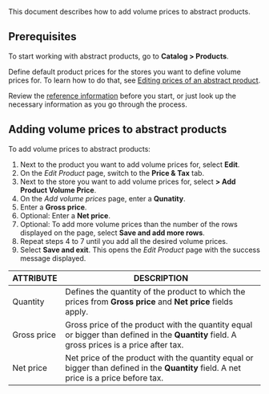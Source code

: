 This document describes how to add volume prices to abstract products.

## Prerequisites 

To start working with abstract products, go to  **Catalog > Products**.

Define default product prices for the stores you want to define volume prices for. To learn how to do that, see [Editing prices of an abstract product](https://documentation.spryker.com/docs/editing-abstract-products#editing-prices-of-an-abstract-product).

Review the [reference information](https://documentation.spryker.com/docs/adding-volume-prices-to-abstract-products#adding-volume-prices-for-an-abstract-product--reference-information) before you start, or just look up the necessary information as you go through the process. 

## Adding volume prices to abstract products

To add volume prices to abstract products:
1. Next to the product you want to add volume prices for, select **Edit**.
2. On the *Edit Product* page, switch to the **Price & Tax** tab.
3. Next to the store you want to add volume prices for, select **> Add Product Volume Price**.
4. On the *Add volume prices* page, enter a **Qunatity**.
5. Enter a **Gross price**.
6. Optional: Enter a **Net price**.
7. Optional: To add more volume prices than the number of the rows displayed on the page, select **Save and add more rows**.
8. Repeat steps 4 to 7 until you add all the desired volume prices. 
9. Select **Save and exit**.
    This opens the *Edit Product* page with the success message displayed. 
    
| ATTRIBUTE | DESCRIPTION | 
| --- | --- |
| Quantity | Defines the quantity of the product to which the prices from **Gross price** and **Net price** fields apply. | 
| Gross price | Gross price of the product with the quantity equal or bigger than defined in the **Quantity** field. A gross prices is a price after tax. |
| Net price | Net price of the product with the quantity equal or bigger than defined in the **Quantity** field.  A net price is a price before tax. | 

    
    
    